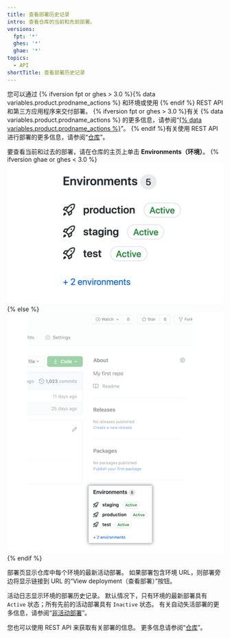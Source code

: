 ```yaml
---
title: 查看部署历史记录
intro: 查看仓库的当前和先前部署。
versions:
  fpt: '*'
  ghes: '*'
  ghae: '*'
topics:
  - API
shortTitle: 查看部署历史记录
---
```



您可以通过 {% ifversion fpt or ghes > 3.0 %}{% data variables.product.prodname_actions %} 和环境或使用 {% endif %} REST API 和第三方应用程序来交付部署。 {% ifversion fpt or ghes > 3.0 %}有关 {% data variables.product.prodname_actions %} 的更多信息，请参阅“[{% data variables.product.prodname_actions %}](/actions)”。 {% endif %}有关使用 REST API 进行部署的更多信息，请参阅“[仓库](/rest/reference/repos#deployments)”。

要查看当前和过去的部署，请在仓库的主页上单击 **Environments（环境）**。
{% ifversion ghae or ghes < 3.0 %}
![环境](/assets/images/enterprise/2.22/environments-sidebar.png){% else %}
![Environments](/assets/images/environments-sidebar.png){% endif %}

部署页显示仓库中每个环境的最新活动部署。 如果部署包含环境 URL，则部署旁边将显示链接到 URL 的“View deployment（查看部署）”按钮。

活动日志显示环境的部署历史记录。 默认情况下，只有环境的最新部署具有 `Active` 状态；所有先前的活动部署具有 `Inactive` 状态。 有关自动失活部署的更多信息，请参阅“[非活动部署](/rest/reference/repos#inactive-deployments)”。

您也可以使用 REST API 来获取有关部署的信息。 更多信息请参阅“[仓库](/rest/reference/repos#deployments)”。
